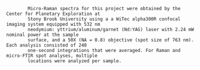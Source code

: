 
            Micro-Raman spectra for this project were obtained by the Center for Planetary Exploration at 
            Stony Brook University using a a WiTec alpha300R confocal imaging system equipped with 532 nm 
            neodymium: yttrium/aluminum/garnet (Nd:YAG) laser with 2.24 mW nominal power at the sample 
            surface, and a 50X (NA = 0.8) objective (spot size of 763 nm). Each analysis consisted of 240 
            one-second integrations that were averaged. For Raman and micro-FTIR spot analyses, multiple 
            locations were analyzed per sample. 
        